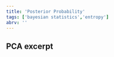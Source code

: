 ```yaml
---
title: 'Posterior Probability'
tags: ['bayesian statistics','entropy']
abrv: ''
---
```

PCA excerpt
---
